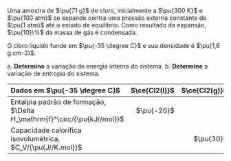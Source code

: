 Uma amostra de $\pu{71 g}$ de cloro, inicialmente a $\pu{300 K}$ e $\pu{100 atm}$ se expande contra uma pressão externa constante de $\pu{1 atm}$ até o estado de equilíbrio. Como resultado da expansão, $\pu{10}\%$ da massa de gás é condensada.

O cloro líquido funde em $\pu{-35 \degree C}$ e sua densidade é $\pu{1,6 g.cm-3}$.

a. **Determine** a variação de energia interna do sistema.
b. **Determine** a variação de entropia do sistema.

| Dados em $\pu{-35 \degree C}$                                           | $\ce{Cl2(l)}$ | $\ce{Cl2(g)}$ |
| :---------------------------------------------------------------------- | ------------: | ------------: |
| Entalpia padrão de formação, $\Delta H_\mathrm{f}^\circ/{\pu{kJ//mol}}$ |    $\pu{-20}$ |               |
| Capacidade calorífica isovolumétrica, $C_V/{\pu{J//K.mol}}$             |               |     $\pu{30}$ |
